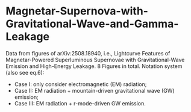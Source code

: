 # Magnetar-Supernova-with-Gravitational-Wave-and-Gamma-Leakage
Data from figures of arXiv:2508.18940, i.e., Lightcurve Features of Magnetar-Powered Superluminous Supernovae with Gravitational-Wave Emission and High-Energy Leakage. 8 Figures in total.
Notation system (also see eq.6):
- Case I: only consider electromagnetic (EM) radiation;
- Case II: EM radiation + mountain-driven gravitational wave (GW) emission;
- Case III: EM radiation + r-mode-driven GW emission.
